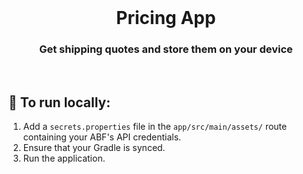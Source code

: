 <br>
<div align="center">
    <h1>Pricing App</h1>
    <h3>Get shipping quotes and store them on your device</h3>
</div>
<br>

## 📱 To run locally:

1. Add a `secrets.properties` file in the `app/src/main/assets/` route containing your ABF's API credentials.
2. Ensure that your Gradle is synced.
3. Run the application.
